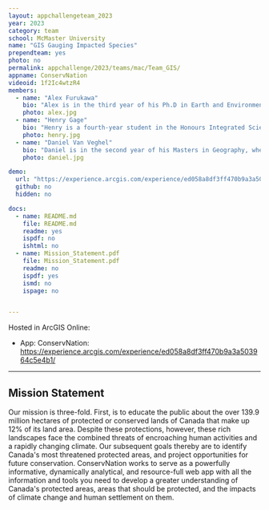 ```yaml
---
layout: appchallengeteam_2023
year: 2023
category: team
school: McMaster University
name: "GIS Gauging Impacted Species"
prependteam: yes
photo: no
permalink: appchallenge/2023/teams/mac/Team_GIS/
appname: ConservNation
videoid: 1f2Ic4wtzR4
members:
  - name: "Alex Furukawa"
    bio: "Alex is in the third year of his Ph.D in Earth and Environmental Science as part of the McMaster Ecohydrology Lab. Alex's research focuses on the hydrological dynamics of peatlands of the Boreal Shield and their implications for resilience to drought and wildfire. He has previously done work on the pore water chemistry of peatlands and geospatial analysis of anthropogenic impacts on coastal wetlands. Alex has long been involved as a Teaching Assistant for McMaster's GIS courses but this is his first App Challenge."
    photo: alex.jpg
  - name: "Henry Gage"
    bio: "Henry is a fourth-year student in the Honours Integrated Science program. He is a member of McMaster's Ecohydrology and Glacial Sedimentology Laboratories. Henry's current work examines the impact of road construction on peatland hydrology and species-at-risk habitat. He has also conducted research using remote sensing to examine wildfire in wetlands and the effects of climate change on tropical glaciers in the Peruvian Andes. Henry is a member of McMaster's varsity cross country and track team. This is his first App Challenge!"
    photo: henry.jpg
  - name: "Daniel Van Veghel"
    bio: "Daniel is in the second year of his Masters in Geography, where he conducts travel behaviour-related research out of McMaster's TransLAB (Transportation Research Lab). His current work focuses on investigating and quantifying the impacts of separated cycling infrastructure on bike share ridership in Hamilton, through the use of GIS and GPS data processing. This is Daniel's third App Challenge, and he is so excited to be a part of it again this year! When he isn't working on his research, Daniel is at the rink, curling as part of McMaster's varsity men's curling team."
    photo: daniel.jpg

demo:
  url: "https://experience.arcgis.com/experience/ed058a8df3ff470b9a3a503964c5e4b1/"
  github: no
  hidden: no

docs:
  - name: README.md
    file: README.md
    readme: yes
    ispdf: no
    ishtml: no
  - name: Mission_Statement.pdf
    file: Mission_Statement.pdf
    readme: no
    ispdf: yes
    ismd: no
    ispage: no


---
```


Hosted in ArcGIS Online:

- App: ConservNation: https://experience.arcgis.com/experience/ed058a8df3ff470b9a3a503964c5e4b1/

---

## Mission Statement

Our mission is three-fold. First, is to educate the public about the over 139.9 million hectares of protected or conserved lands of Canada that make up 12% of its land area. Despite these protections, however, these rich landscapes face the combined threats of encroaching human activities and a rapidly changing climate. Our subsequent goals thereby are to identify Canada's most threatened protected areas, and project opportunities for future conservation. ConservNation works to serve as a powerfully informative, dynamically analytical, and resource-full web app with all the information and tools you need to develop a greater understanding of Canada's protected areas, areas that should be protected, and the impacts of climate change and human settlement on them. 